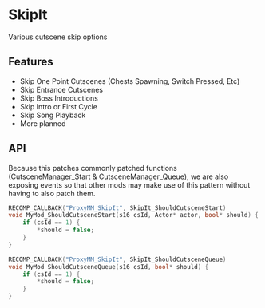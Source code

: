 # SkipIt
Various cutscene skip options

## Features
- Skip One Point Cutscenes (Chests Spawning, Switch Pressed, Etc)
- Skip Entrance Cutscenes
- Skip Boss Introductions
- Skip Intro or First Cycle
- Skip Song Playback
- More planned

## API
Because this patches commonly patched functions (CutsceneManager_Start & CutsceneManager_Queue), we are also exposing events so that other mods may make use of this pattern without having to also patch them.

```cpp
RECOMP_CALLBACK("ProxyMM_SkipIt", SkipIt_ShouldCutsceneStart)
void MyMod_ShouldCutsceneStart(s16 csId, Actor* actor, bool* should) {
    if (csId == 1) {
        *should = false;
    }
}

RECOMP_CALLBACK("ProxyMM_SkipIt", SkipIt_ShouldCutsceneQueue)
void MyMod_ShouldCutsceneQueue(s16 csId, bool* should) {
    if (csId == 1) {
        *should = false;
    }
}
```

